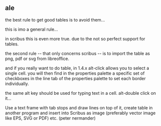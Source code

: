 ## ale

the best rule to get good tables is to avoid them...

this is imo a general rule...

in scribus this is even more true. due to the not so perfect support for tables.

the second rule -- that only concerns scribus -- is to import the table as png, pdf or svg from libreoffice.

and if you really want to do table, in 1.4.x alt-click allows you to select a single cell. you will then find in the properties palette a specific set of checkboxes in the line tab of the properties palette to set each border individually.

the same alt key should be used for typing text in a cell. alt-double click on it...




Use a text frame with tab stops and draw lines on top of it, create table in another program and insert into Scribus as image (preferably vector image like EPS, SVG or PDF) etc. (peter nermander)
